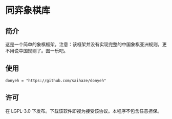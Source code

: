 # 同弈象棋库
## 简介
这是一个简单的象棋框架。注意：该框架并没有实现完整的中国象棋亚洲规则，更不用说中国规则了。图一乐吧。
## 使用
```
donyeh = "https://github.com/saihaze/donyeh"
```
## 许可
在 LGPL-3.0 下发布。下载该软件即视为接受该协议。本程序不包含任意担保。
